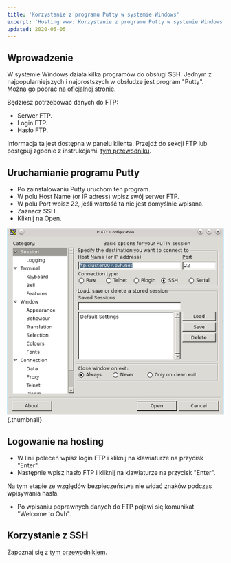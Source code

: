 ```yaml
---
title: 'Korzystanie z programu Putty w systemie Windows'
excerpt: 'Hosting www: Korzystanie z programu Putty w systemie Windows'
updated: 2020-05-05
---
```


## Wprowadzenie 
W systemie Windows działa kilka programów do obsługi SSH. Jednym z najpopularniejszych i najprostszych w obsłudze jest program "Putty". 
Można go pobrać [na oficjalnej stronie](http://www.putty.org/).

Będziesz potrzebować danych do FTP:

- Serwer FTP.
- Login FTP.
- Hasło FTP.

Informacja ta jest dostępna w panelu klienta. Przejdź do sekcji FTP lub postępuj zgodnie z instrukcjami.
[tym przewodniku](/pages/web_cloud/web_hosting/ftp_connection).

## Uruchamianie programu Putty

- Po zainstalowaniu Putty uruchom ten program. 
- W polu Host Name (or IP adress) wpisz swój serwer FTP.
- W polu Port wpisz 22, jeśli wartość ta nie jest domyślnie wpisana.
- Zaznacz SSH.
- Kliknij na Open.

![Putty](/pages/assets/screens/other/web-tools/putty/configuration.png){.thumbnail}

## Logowanie na hosting

- W linii poleceń wpisz login FTP i kliknij na klawiaturze na przycisk "Enter".
- Następnie wpisz hasło FTP i kliknij na klawiaturze na przycisk "Enter".

Na tym etapie ze względów bezpieczeństwa nie widać znaków podczas wpisywania hasła. 

- Po wpisaniu poprawnych danych do FTP pojawi się komunikat "Welcome to Ovh".

## Korzystanie z SSH
Zapoznaj się z [tym przewodnikiem](https://www.ovh.pl/g1962.hosting_www_ssh_na_hostingu).

